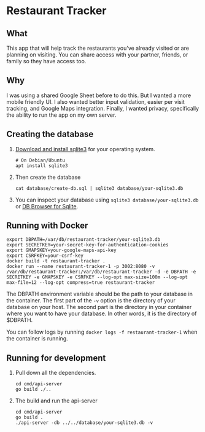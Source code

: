 # Restaurant Tracker

## What

This app that will help track the restaurants you've already visited or are planning on visiting. You can share access with your partner, friends, or family so they have access too.

## Why

I was using a shared Google Sheet before to do this. But I wanted a more mobile friendly UI. I also wanted better input validation, easier per visit tracking, and Google Maps integration. Finally, I wanted privacy, specifically the ability to run the app on my own server.

## Creating the database

1. [Download and install sqlite3](https://sqlite.org/download.html) for your operating system.
    ```
    # On Debian/Ubuntu
    apt install sqlite3
    ```
2. Then create the database
    ```
    cat database/create-db.sql | sqlite3 database/your-sqlite3.db
    ```
3. You can inspect your database using `sqlite3 database/your-sqlite3.db` or [DB Browser for Sqlite](https://sqlitebrowser.org/).

## Running with Docker

```
export DBPATH=/var/db/restaurant-tracker/your-sqlite3.db
export SECRETKEY=your-secret-key-for-authentication-cookies
export GMAPSKEY=your-google-maps-api-key
export CSRFKEY=your-csrf-key
docker build -t restaurant-tracker .
docker run --name restaurant-tracker-1 -p 3002:8080 -v /var/db/restaurant-tracker:/var/db/restaurant-tracker -d -e DBPATH -e SECRETKEY -e GMAPSKEY -e CSRFKEY --log-opt max-size=100m --log-opt max-file=12 --log-opt compress=true restaurant-tracker
```

The DBPATH environment variable should be the path to your database in the container. The first part of the `-v` option is the directory of your database on your host. The second part is the directory in your container where you want to have your database. In other words, it is the directory of $DBPATH. 

You can follow logs by running `docker logs -f restaurant-tracker-1` when the container is running.

## Running for development

1. Pull down all the dependencies.
    ```
    cd cmd/api-server
    go build ./..
    ```
2. The build and run the api-server
    ```
    cd cmd/api-server
    go build .
    ./api-server -db ../../database/your-sqlite3.db -v
    ```